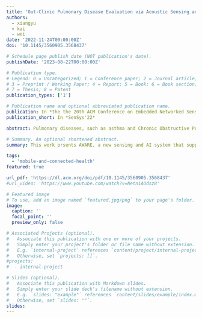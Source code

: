 ```yaml
---
title: 'Out-Clinic Pulmonary Disease Evaluation via Acoustic Sensing and Multi-Task Learning on Commodity Smartphones'
authors:
  - xiangyu
  - kai
  - wei
date: '2022-11-24T00:00:00Z'
doi: '10.1145/3560905.3568437'

# Schedule page publish date (NOT publication's date).
publishDate: '2023-08-22T00:00:00Z'

# Publication type.
# Legend: 0 = Uncategorized; 1 = Conference paper; 2 = Journal article;
# 3 = Preprint / Working Paper; 4 = Report; 5 = Book; 6 = Book section;
# 7 = Thesis; 8 = Patent
publication_types: ['1']

# Publication name and optional abbreviated publication name.
publication: In *the the 20th ACM Conference on Embedded Networked Sensor Systems*
publication_short: In *SenSys'22*

abstract: Pulmonary diseases, such as asthma and Chronic Obstructive Pulmonary Disease (COPD), constitute a major public health challenge. The disease symptoms, including airway obstruction and inflammation, usually result in changes in airway mechanical properties, such as the caliber and impedance of the airway. To measure such airway properties for disease evaluation and diagnosis purposes, pulmonary function tests (PFT) has been widely adopted. However, most existing PFT systems require expensive and cumbersome hardware that are impossible to be used out of clinic. To allow out-clinic continuous pulmonary disease evaluation, in this paper we present AWARE, a new sensing and AI system that supports accurate and reliable PFT using commodity smartphones. AWARE uses a smartphone to transmit acoustic signals and reconstructs the profile of human airway based on the analysis of reflected acoustic waves captured from the smartphone's microphone. The subject's pulmonary condition is then evaluated by a multi-task learning model that integrates both the airway measurements and the subject's lung function records as the ground truth. Evaluations on 75 human subjects demonstrate that AWARE has the capability to achieve 80% accuracy on distinguishing between humans with healthy pulmonary function and with asthma symptoms.

# Summary. An optional shortened abstract.
summary: This work prsents AWARE, a new sensing and AI system that supports accurate and reliable pulmonary function tests (PFT) using commodity smartphones. AWARE uses a smartphone to transmit acoustic signals and reconstructs the profile of human airway based on the analysis of reflected acoustic waves captured from the smartphone's microphone. The subject's pulmonary condition is then evaluated by a multi-task learning model to detect airway obstruction and inflammation and identify pulmonary diseases like asthma or COPD.

tags:
  - 'mobile-and-connected-health'
featured: true

url_pdf: 'https://dl.acm.org/doi/pdf/10.1145/3560905.3568437'
#url_video: 'https://www.youtube.com/watch?v=Netn1AOdsz8'

# Featured image
# To use, add an image named `featured.jpg/png` to your page's folder.
image:
  caption: ''
  focal_point: ''
  preview_only: false

# Associated Projects (optional).
#   Associate this publication with one or more of your projects.
#   Simply enter your project's folder or file name without extension.
#   E.g. `internal-project` references `content/project/internal-project/index.md`.
#   Otherwise, set `projects: []`.
#projects:
#  - internal-project

# Slides (optional).
#   Associate this publication with Markdown slides.
#   Simply enter your slide deck's filename without extension.
#   E.g. `slides: "example"` references `content/slides/example/index.md`.
#   Otherwise, set `slides: ""`.
slides:
---
```

